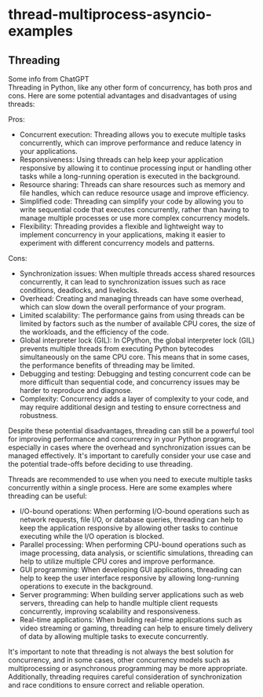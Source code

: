 # thread-multiprocess-asyncio-examples
## Threading
Some info from ChatGPT<br />
Threading in Python, like any other form of concurrency, has both pros and cons. Here are some potential advantages and disadvantages of using threads:

Pros:
- Concurrent execution: Threading allows you to execute multiple tasks concurrently, which can improve performance and reduce latency in your applications.
- Responsiveness: Using threads can help keep your application responsive by allowing it to continue processing input or handling other tasks while a long-running operation is executed in the background.
- Resource sharing: Threads can share resources such as memory and file handles, which can reduce resource usage and improve efficiency.
- Simplified code: Threading can simplify your code by allowing you to write sequential code that executes concurrently, rather than having to manage multiple processes or use more complex concurrency models.
- Flexibility: Threading provides a flexible and lightweight way to implement concurrency in your applications, making it easier to experiment with different concurrency models and patterns.

Cons:
- Synchronization issues: When multiple threads access shared resources concurrently, it can lead to synchronization issues such as race conditions, deadlocks, and livelocks.
- Overhead: Creating and managing threads can have some overhead, which can slow down the overall performance of your program.
- Limited scalability: The performance gains from using threads can be limited by factors such as the number of available CPU cores, the size of the workloads, and the efficiency of the code.
- Global interpreter lock (GIL): In CPython, the global interpreter lock (GIL) prevents multiple threads from executing Python bytecodes simultaneously on the same CPU core. This means that in some cases, the performance benefits of threading may be limited.
- Debugging and testing: Debugging and testing concurrent code can be more difficult than sequential code, and concurrency issues may be harder to reproduce and diagnose.
- Complexity: Concurrency adds a layer of complexity to your code, and may require additional design and testing to ensure correctness and robustness.

Despite these potential disadvantages, threading can still be a powerful tool for improving performance and concurrency in your Python programs, especially in cases where the overhead and synchronization issues can be managed effectively. It's important to carefully consider your use case and the potential trade-offs before deciding to use threading.

Threads are recommended to use when you need to execute multiple tasks concurrently within a single process. Here are some examples where threading can be useful:
- I/O-bound operations: When performing I/O-bound operations such as network requests, file I/O, or database queries, threading can help to keep the application responsive by allowing other tasks to continue executing while the I/O operation is blocked.
- Parallel processing: When performing CPU-bound operations such as image processing, data analysis, or scientific simulations, threading can help to utilize multiple CPU cores and improve performance.
- GUI programming: When developing GUI applications, threading can help to keep the user interface responsive by allowing long-running operations to execute in the background.
- Server programming: When building server applications such as web servers, threading can help to handle multiple client requests concurrently, improving scalability and responsiveness.
- Real-time applications: When building real-time applications such as video streaming or gaming, threading can help to ensure timely delivery of data by allowing multiple tasks to execute concurrently.

It's important to note that threading is not always the best solution for concurrency, and in some cases, other concurrency models such as multiprocessing or asynchronous programming may be more appropriate. Additionally, threading requires careful consideration of synchronization and race conditions to ensure correct and reliable operation.

